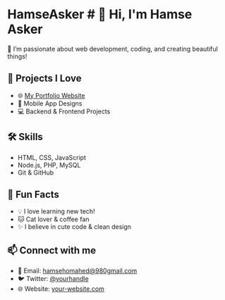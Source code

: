 # HamseAsker                             # 👋 Hi, I'm Hamse Asker

🌟 I’m passionate about web development, coding, and creating beautiful things!

## 💼 Projects I Love
- 🌐 [My Portfolio Website](https://your-website.com)
- 📱 Mobile App Designs
- 💻 Backend & Frontend Projects

## 🛠️ Skills
- HTML, CSS, JavaScript
- Node.js, PHP, MySQL
- Git & GitHub

## 🎨 Fun Facts
- 💡 I love learning new tech!
- 🐱 Cat lover & coffee fan
- ✨ I believe in cute code & clean design

## 📫 Connect with me
- 📧 Email: hamsehomahed@980gmail.com
- 🐦 Twitter: [@yourhandle](https://twitter.com/yourhandle)
- 🌐 Website: [your-website.com](https://your-website.com)
         
